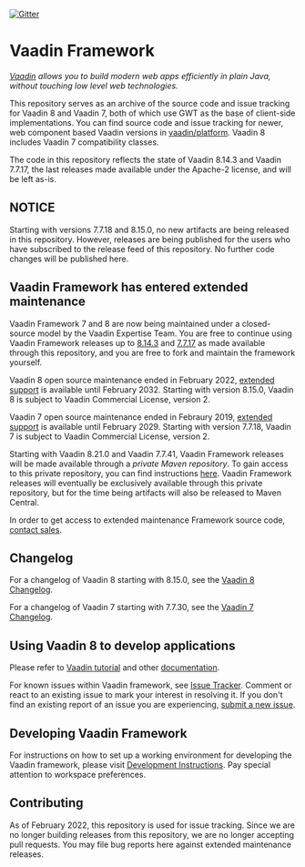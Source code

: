 [![Gitter](https://badges.gitter.im/Join%20Chat.svg)](https://gitter.im/vaadin/framework-8?utm_source=badge&utm_medium=badge&utm_campaign=pr-badge)

# Vaadin Framework

*[Vaadin](https://vaadin.com) allows you to build modern web apps efficiently in plain Java, without touching low level web technologies.*

This repository serves as an archive of the source code and issue tracking for Vaadin 8 and Vaadin 7, both of which use GWT as the base of client-side implementations. You can find source code and issue tracking for newer, web component based Vaadin versions in [vaadin/platform](https://github.com/vaadin/platform). Vaadin 8 includes Vaadin 7 compatibility classes.

The code in this repository reflects the state of Vaadin 8.14.3 and Vaadin 7.7.17, the last releases made available under the Apache-2 license, and will be left as-is.

## NOTICE

Starting with versions 7.7.18 and 8.15.0, no new artifacts are being released in this repository. However, releases are being published for the users who have subscribed to the release feed of this repository. No further code changes will be published here.

## Vaadin Framework has entered extended maintenance

Vaadin Framework 7 and 8 are now being maintained under a closed-source model by the Vaadin Expertise Team. You are free to continue using Vaadin Framework releases up to [8.14.3](https://github.com/vaadin/framework/releases/tag/8.14.3) and [7.7.17](https://github.com/vaadin/framework/releases/tag/7.7.17) as made available through this repository, and you are free to fork and maintain the framework yourself.

Vaadin 8 open source maintenance ended in February 2022, [extended support](https://vaadin.com/vaadin-8-extended-maintenance) is available until February 2032. Starting with version 8.15.0, Vaadin 8 is subject to Vaadin Commercial License, version 2.

Vaadin 7 open source maintenance ended in Febraury 2019, [extended support](https://vaadin.com/support/vaadin-7-extended-maintenance) is available until February 2029. Starting with version 7.7.18, Vaadin 7 is subject to Vaadin Commercial License, version 2.

Starting with Vaadin 8.21.0 and Vaadin 7.7.41, Vaadin Framework releases will be made available through a *private Maven repository*. To gain access to this private repository, you can find instructions [here](https://vaadin.com/vaadin-8-extended-maintenance-releases). Vaadin Framework releases will eventually be exclusively available through this private repository, but for the time being artifacts will also be released to Maven Central.

In order to get access to extended maintenance Framework source code, [contact sales](https://pages.vaadin.com/contact).

## Changelog

For a changelog of Vaadin 8 starting with 8.15.0, see the [Vaadin 8 Changelog](CHANGELOG-VAADIN8.md).

For a changelog of Vaadin 7 starting with 7.7.30, see the [Vaadin 7 Changelog](CHANGELOG-VAADIN7.md).

## Using Vaadin 8 to develop applications

Please refer to [Vaadin tutorial](https://vaadin.com/docs/v8/framework/tutorial.html) and other [documentation](https://vaadin.com/docs/v8/index.html).

For known issues within Vaadin framework, see [Issue Tracker](https://github.com/vaadin/framework/issues). Comment or react to an existing issue to mark your interest in resolving it. If you don't find an existing report of an issue you are experiencing, [submit a new issue](https://github.com/vaadin/framework/issues/new/choose).

## Developing Vaadin Framework

For instructions on how to set up a working environment for developing the Vaadin framework, please visit [Development Instructions](README-DEV.md). Pay special attention to workspace preferences.

## Contributing

As of February 2022, this repository is used for issue tracking. Since we are no longer building releases from this repository, we are no longer accepting pull requests. You may file bug reports here against extended maintenance releases.
